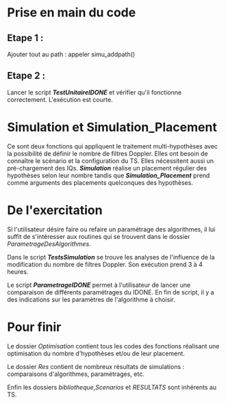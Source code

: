 # Prise en main du code

## Etape 1 :
Ajouter tout au path : appeler simu_addpath()

## Etape 2 : 
Lancer le script ***TestUnitaireIDONE*** et vérifier qu'il fonctionne correctement. L'exécution est courte.

# Simulation et Simulation_Placement 
Ce sont deux fonctions qui appliquent le traitement multi-hypothèses avec la possibilité de définir le nombre de filtres Doppler. Elles ont besoin de connaître le scénario et la configuration du TS. Elles nécessitent aussi un pré-chargement des IQs.
***Simulation*** réalise un placement régulier des hypothèses selon leur nombre tandis que ***Simulation_Placement*** prend comme arguments des placements quelconques des hypothèses.


# De l'exercitation 

Si l'utilisateur désire faire ou refaire un paramétrage des algorithmes,  il lui suffit de s'intéresser aux routines qui se trouvent dans le dossier *ParametrageDesAlgorithmes*.

Dans le script ***TestsSimulation*** se trouve les analyses de l'influence de la modification du nombre de filtres Doppler. Son exécution prend 3 à 4 heures.

Le script ***ParametrageIDONE*** permet à l'utilisateur de lancer une comparaison de différents paramétrages du IDONE. En fin de script, il y a des indications sur les paramètres de l'algorithme à choisir. 


# Pour finir


Le dossier *Optimisation* contient tous les codes des fonctions réalisant une optimisation du nombre d'hypothèses et/ou de leur placement. 

Le dossier *Res* contient de nombreux résultats de simulations : comparaisons d'algorithmes, paramétrages, etc.

Enfin les dossiers *bibliotheque*,*Scenarios* et *RESULTATS* sont inhérents au TS. 

